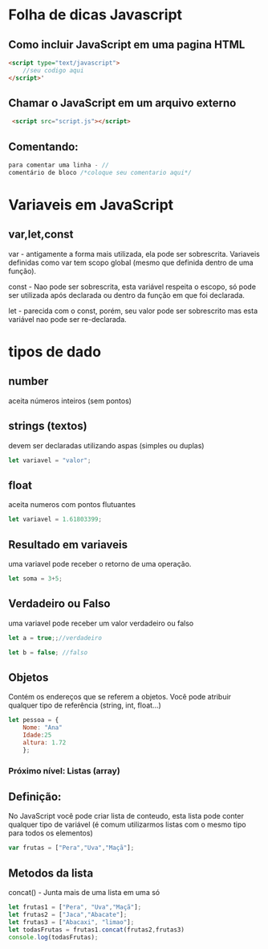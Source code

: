 # Folha de dicas Javascript
## Como incluir JavaScript em uma pagina HTML
```html
<script type="text/javascript">
    //seu codigo aqui
</script>'
```
## Chamar o JavaScript em um arquivo externo
```html
 <script src="script.js"></script>
```

## Comentando:


```js
para comentar uma linha - //
comentário de bloco /*coloque seu comentario aqui*/


```
# Variaveis em JavaScript
## var,let,const

var - antigamente a forma mais utilizada, ela pode ser sobrescrita. Variaveis definidas como var tem scopo global (mesmo que definida dentro de uma função).

const - Nao pode ser sobrescrita, esta variável respeita o escopo, só pode ser utilizada após declarada ou dentro da função em que foi declarada.

let - parecida com o const, porém, seu valor pode ser sobrescrito mas esta variável nao pode ser re-declarada.

# tipos de dado
## number
aceita números inteiros (sem pontos)
## strings (textos)
devem ser declaradas utilizando aspas (simples ou duplas)
```js
let variavel = "valor";
```
## float 
aceita numeros com pontos flutuantes 
```js
let variavel = 1.61803399;
```
## Resultado em variaveis
uma variavel pode receber o retorno de uma operação.
```js
let soma = 3+5;
```
## Verdadeiro ou Falso
uma variavel pode receber um valor verdadeiro ou falso

```js
let a = true;;//verdadeiro

let b = false; //falso
```
## Objetos
Contém os endereços que se referem a objetos. Você pode atribuir qualquer tipo de referência (string, int, float...)

```js
let pessoa = {
    Nome: "Ana"
    Idade:25
    altura: 1.72
    };
```
### Próximo nível: Listas (array)
## Definição:
No JavaScript você pode criar lista de conteudo, esta lista pode conter qualquer tipo de variável (é comum utilizarmos listas com o mesmo tipo para todos os elementos)
```js
var frutas = ["Pera","Uva","Maçã"];
```
## Metodos da lista
concat() - Junta mais de uma lista em uma só 
```js
let frutas1 = ["Pera", "Uva","Maçã"];
let frutas2 = ["Jaca","Abacate"];
let frutas3 = ["Abacaxi", "limao"];
let todasFrutas = frutas1.concat(frutas2,frutas3)
console.log(todasFrutas);
```
